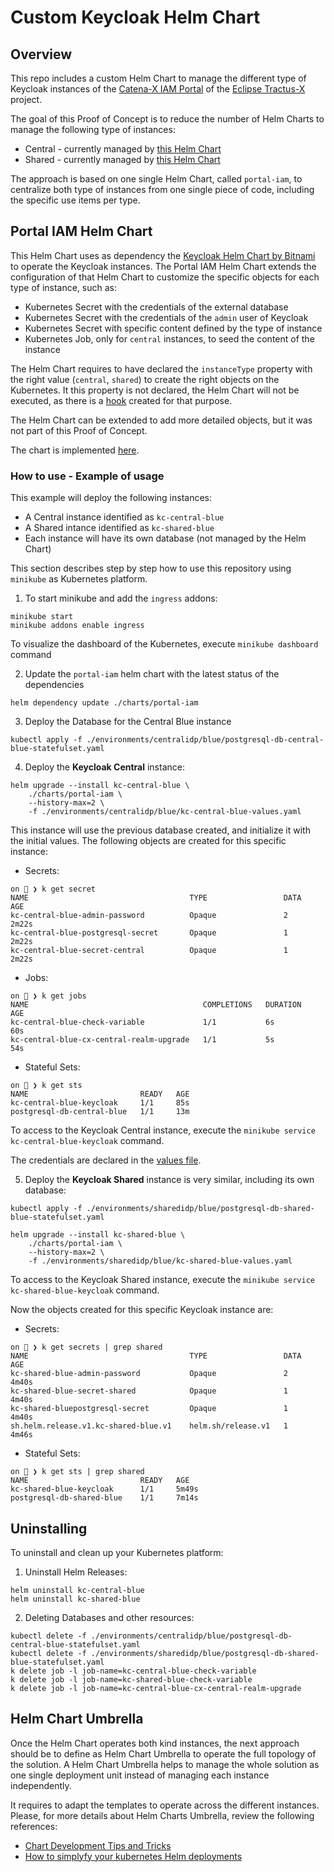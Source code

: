 # Custom Keycloak Helm Chart

## Overview

This repo includes a custom Helm Chart to manage the different type of Keycloak instances of
the [Catena-X IAM Portal](https://github.com/eclipse-tractusx/portal-iam) of the
[Eclipse Tractus-X](https://github.com/eclipse-tractusx) project.

The goal of this Proof of Concept is to reduce the number of Helm Charts to manage the following type of instances:

* Central - currently managed by [this Helm Chart](https://github.com/eclipse-tractusx/portal-iam/tree/main/charts/centralidp)
* Shared - currently managed by [this Helm Chart](https://github.com/eclipse-tractusx/portal-iam/tree/main/charts/sharedidp)

The approach is based on one single Helm Chart, called `portal-iam`, to centralize both type of instances from one
single piece of code, including the specific use items per type.

## Portal IAM Helm Chart

This Helm Chart uses as dependency the [Keycloak Helm Chart by Bitnami](https://artifacthub.io/packages/helm/bitnami/keycloak/)
to operate the Keycloak instances. The Portal IAM Helm Chart extends the configuration of that Helm Chart to customize
the specific objects for each type of instance, such as:

* Kubernetes Secret with the credentials of the external database
* Kubernetes Secret with the credentials of the `admin` user of Keycloak
* Kubernetes Secret with specific content defined by the type of instance
* Kubernetes Job, only for `central` instances, to seed the content of the instance

The Helm Chart requires to have declared the `instanceType` property with the right value (`central`, `shared`) to
create the right objects on the Kubernetes. It this property is not declared, the Helm Chart will not be executed, as
there is a [hook](./charts/portal-iam/templates/hooks/check-variable.yaml) created for that purpose.

The Helm Chart can be extended to add more detailed objects, but it was not part of this Proof of Concept.

The chart is implemented [here](../charts/portal-iam/README.md).

### How to use - Example of usage

This example will deploy the following instances:

* A Central instance identified as `kc-central-blue`
* A Shared intance identified as `kc-shared-blue`
* Each instance will have its own database (not managed by the Helm Chart)

This section describes step by step how to use this repository using `minikube` as Kubernetes platform.

1. To start minikube and add the `ingress` addons:

```shell
minikube start
minikube addons enable ingress
```

To visualize the dashboard of the Kubernetes, execute `minikube dashboard` command

2. Update the `portal-iam` helm chart with the latest status of the dependencies

```shell
helm dependency update ./charts/portal-iam
```

3. Deploy the Database for the Central Blue instance


```shell
kubectl apply -f ./environments/centralidp/blue/postgresql-db-central-blue-statefulset.yaml
```

4. Deploy the **Keycloak Central** instance:

```shell
helm upgrade --install kc-central-blue \
    ./charts/portal-iam \
    --history-max=2 \
    -f ./environments/centralidp/blue/kc-central-blue-values.yaml
```

This instance will use the previous database created, and initialize it with the initial values. The following
objects are created for this specific instance:

* Secrets:

```shell
on 🎩 ❯ k get secret
NAME                                    TYPE                 DATA   AGE
kc-central-blue-admin-password          Opaque               2      2m22s
kc-central-blue-postgresql-secret       Opaque               1      2m22s
kc-central-blue-secret-central          Opaque               1      2m22s
```

* Jobs:

```shell
on 🎩 ❯ k get jobs
NAME                                       COMPLETIONS   DURATION   AGE
kc-central-blue-check-variable             1/1           6s         60s
kc-central-blue-cx-central-realm-upgrade   1/1           5s         54s
```

* Stateful Sets:

```shell
on 🎩 ❯ k get sts
NAME                         READY   AGE
kc-central-blue-keycloak     1/1     85s
postgresql-db-central-blue   1/1     13m
```

To access to the Keycloak Central instance, execute the `minikube service kc-central-blue-keycloak` command.

The credentials are declared in the [values file](./environments/centralidp/blue/kc-central-blue-values.yaml).

5. Deploy the **Keycloak Shared** instance is very similar, including its own database:

```shell
kubectl apply -f ./environments/sharedidp/blue/postgresql-db-shared-blue-statefulset.yaml
```

```shell
helm upgrade --install kc-shared-blue \
    ./charts/portal-iam \
    --history-max=2 \
    -f ./environments/sharedidp/blue/kc-shared-blue-values.yaml
```

To access to the Keycloak Shared instance, execute the `minikube service kc-shared-blue-keycloak` command.

Now the objects created for this specific Keycloak instance are:

* Secrets:

```shell
on 🎩 ❯ k get secrets | grep shared
NAME                                    TYPE                 DATA   AGE
kc-shared-blue-admin-password           Opaque               2      4m40s
kc-shared-blue-secret-shared            Opaque               1      4m40s
kc-shared-bluepostgresql-secret         Opaque               1      4m40s
sh.helm.release.v1.kc-shared-blue.v1    helm.sh/release.v1   1      4m46s
```

* Stateful Sets:

```shell
on 🎩 ❯ k get sts | grep shared
NAME                         READY   AGE
kc-shared-blue-keycloak      1/1     5m49s
postgresql-db-shared-blue    1/1     7m14s
```

## Uninstalling

To uninstall and clean up your Kubernetes platform:

1. Uninstall Helm Releases:

```shell
helm uninstall kc-central-blue
helm uninstall kc-shared-blue
```

2. Deleting Databases and other resources:

```shell
kubectl delete -f ./environments/centralidp/blue/postgresql-db-central-blue-statefulset.yaml
kubectl delete -f ./environments/sharedidp/blue/postgresql-db-shared-blue-statefulset.yaml
k delete job -l job-name=kc-central-blue-check-variable
k delete job -l job-name=kc-shared-blue-check-variable
k delete job -l job-name=kc-central-blue-cx-central-realm-upgrade
```

## Helm Chart Umbrella

Once the Helm Chart operates both kind instances, the next approach should be to define as Helm Chart Umbrella
to operate the full topology of the solution. A Helm Chart Umbrella helps to manage the whole solution
as one single deployment unit instead of managing each instance independently.

It requires to adapt the templates to operate across the different instances. Please, for more details
about Helm Charts Umbrella, review the following references:

* [Chart Development Tips and Tricks](https://helm.sh/docs/howto/charts_tips_and_tricks/)
* [How to simplyfy your kubernetes Helm deployments](https://codefresh.io/blog/simplify-kubernetes-helm-deployments/)
